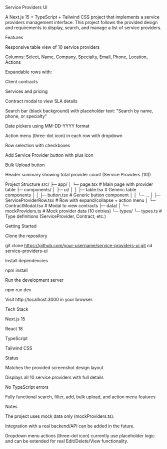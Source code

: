 Service Providers UI

A Next.js 15 + TypeScript + Tailwind CSS project that implements a service providers management interface.
This project follows the provided design and requirements to display, search, and manage a list of service providers.

Features

Responsive table view of 10 service providers

Columns: Select, Name, Company, Specialty, Email, Phone, Location, Actions

Expandable rows with:

Client contracts

Services and pricing

Contract modal to view SLA details

Search bar (black background) with placeholder text:
"Search by name, phone, or specialty"

Date pickers using MM-DD-YYYY format

Action menu (three-dot icon) in each row with dropdown

Row selection with checkboxes

Add Service Provider button with plus icon

Bulk Upload button

Header summary showing total provider count (Service Providers (10))

Project Structure
src/
├─ app/
│  └─ page.tsx               # Main page with provider table
├─ components/
│  ├─ ui/
│  │  ├─ table.tsx          # Generic table components
│  │  ├─ button.tsx         # Generic button component
│  │  └─ ...
│  ├─ ServiceProviderRow.tsx # Row with expand/collapse + action menu
│  └─ ContractModal.tsx      # Modal to view contracts
├─ data/
│  └─ mockProviders.ts      # Mock provider data (10 entries)
└─ types/
   └─ types.ts              # Type definitions (ServiceProvider, Contract, etc.)

Getting Started

Clone the repository

git clone https://github.com/your-username/service-providers-ui.git
cd service-providers-ui


Install dependencies

npm install


Run the development server

npm run dev


Visit http://localhost:3000
 in your browser.

Tech Stack

Next.js 15

React 18

TypeScript

Tailwind CSS

Status

Matches the provided screenshot design layout

Displays all 10 service providers with full details

No TypeScript errors

Fully functional search, filter, add, bulk upload, and action menu features

Notes

The project uses mock data only (mockProviders.ts).

Integration with a real backend/API can be added in the future.

Dropdown menu actions (three-dot icon) currently use placeholder logic and can be extended for real Edit/Delete/View functionality.
